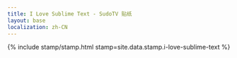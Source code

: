```yaml
---
title: I Love Sublime Text - SudoTV 贴纸
layout: base
localization: zh-CN
---
```


{% include stamp/stamp.html
    stamp=site.data.stamp.i-love-sublime-text
%}